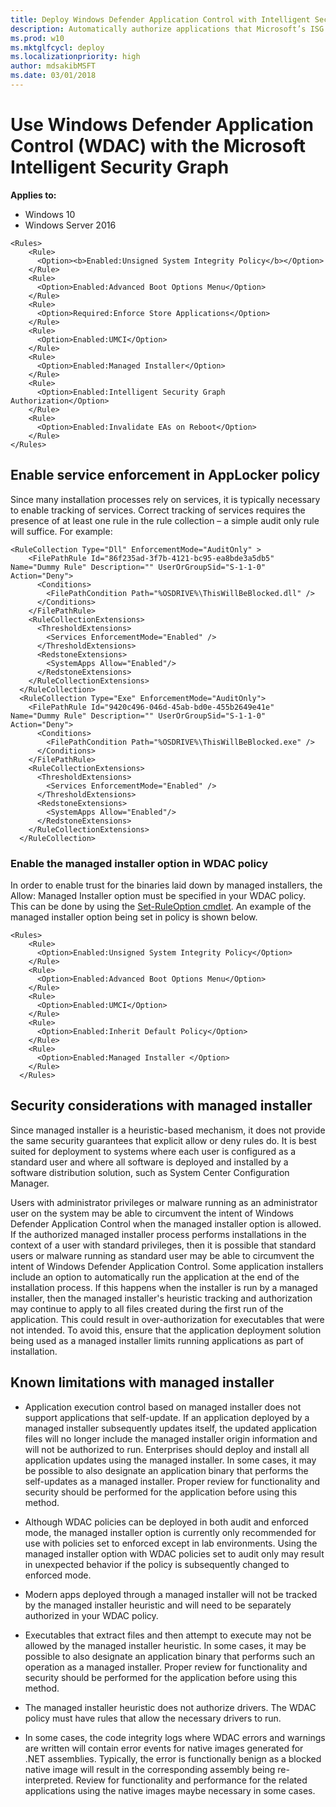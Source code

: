 ```yaml
---
title: Deploy Windows Defender Application Control with Intelligent Security Graph (ISG) (Windows 10)
description: Automatically authorize applications that Microsoft’s ISG recognizes as having known good reputation.
ms.prod: w10
ms.mktglfcycl: deploy
ms.localizationpriority: high
author: mdsakibMSFT
ms.date: 03/01/2018
---
```


# Use Windows Defender Application Control (WDAC) with the Microsoft Intelligent Security Graph 

**Applies to:**

-   Windows 10
-   Windows Server 2016


```code
<Rules> 
    <Rule> 
      <Option><b>Enabled:Unsigned System Integrity Policy</b></Option> 
    </Rule> 
    <Rule> 
      <Option>Enabled:Advanced Boot Options Menu</Option> 
    </Rule> 
    <Rule> 
      <Option>Required:Enforce Store Applications</Option> 
    </Rule> 
    <Rule> 
      <Option>Enabled:UMCI</Option> 
    </Rule> 
    <Rule> 
      <Option>Enabled:Managed Installer</Option> 
    </Rule> 
    <Rule> 
      <Option>Enabled:Intelligent Security Graph Authorization</Option> 
    </Rule> 
    <Rule> 
      <Option>Enabled:Invalidate EAs on Reboot</Option> 
    </Rule> 
</Rules> 
```

## Enable service enforcement in AppLocker policy

Since many installation processes rely on services, it is typically necessary to enable tracking of services. 
Correct tracking of services requires the presence of at least one rule in the rule collection – a simple audit only rule will suffice. 
For example:

```code
<RuleCollection Type="Dll" EnforcementMode="AuditOnly" >
    <FilePathRule Id="86f235ad-3f7b-4121-bc95-ea8bde3a5db5" Name="Dummy Rule" Description="" UserOrGroupSid="S-1-1-0" Action="Deny">
      <Conditions>
        <FilePathCondition Path="%OSDRIVE%\ThisWillBeBlocked.dll" />
      </Conditions>
    </FilePathRule>
    <RuleCollectionExtensions>
      <ThresholdExtensions>
        <Services EnforcementMode="Enabled" />
      </ThresholdExtensions>
      <RedstoneExtensions>
        <SystemApps Allow="Enabled"/>
      </RedstoneExtensions>
    </RuleCollectionExtensions>
  </RuleCollection>
  <RuleCollection Type="Exe" EnforcementMode="AuditOnly">
    <FilePathRule Id="9420c496-046d-45ab-bd0e-455b2649e41e" Name="Dummy Rule" Description="" UserOrGroupSid="S-1-1-0" Action="Deny">
      <Conditions>
        <FilePathCondition Path="%OSDRIVE%\ThisWillBeBlocked.exe" />
      </Conditions>
    </FilePathRule>
    <RuleCollectionExtensions>
      <ThresholdExtensions>
        <Services EnforcementMode="Enabled" />
      </ThresholdExtensions>
      <RedstoneExtensions>
        <SystemApps Allow="Enabled"/>
      </RedstoneExtensions>
    </RuleCollectionExtensions>
  </RuleCollection>
```

### Enable the managed installer option in WDAC policy

In order to enable trust for the binaries laid down by managed installers, the Allow: Managed Installer option must be specified in your WDAC policy.
This can be done by using the [Set-RuleOption cmdlet](https://docs.microsoft.com/powershell/module/configci/set-ruleoption). 
An example of the managed installer option being set in policy is shown below.

```code
<Rules>  
    <Rule>  
      <Option>Enabled:Unsigned System Integrity Policy</Option>  
    </Rule>  
    <Rule>  
      <Option>Enabled:Advanced Boot Options Menu</Option>  
    </Rule>  
    <Rule>  
      <Option>Enabled:UMCI</Option>  
    </Rule>  
    <Rule>  
      <Option>Enabled:Inherit Default Policy</Option>  
    </Rule>
    <Rule>  
      <Option>Enabled:Managed Installer </Option>  
    </Rule>  
  </Rules>  
```

## Security considerations with managed installer

Since managed installer is a heuristic-based mechanism, it does not provide the same security guarantees that explicit allow or deny rules do. 
It is best suited for deployment to systems where each user is configured as a standard user and where all software is deployed and installed by a software distribution solution, such as System Center Configuration Manager. 

Users with administrator privileges or malware running as an administrator user on the system may be able to circumvent the intent of Windows Defender Application Control when the managed installer option is allowed. 
If the authorized managed installer process performs installations in the context of a user with standard privileges, then it is possible that standard users or malware running as standard user may be able to circumvent the intent of Windows Defender Application Control. 
Some application installers include an option to automatically run the application at the end of the installation process. If this happens when the installer is run by a managed installer, then the managed installer's heuristic tracking and authorization may continue to apply to all files created during the first run of the application. This could result in over-authorization for executables that were not intended.
To avoid this, ensure that the application deployment solution being used as a managed installer limits running applications as part of installation.   

## Known limitations with managed installer

- Application execution control based on managed installer does not support applications that self-update. 
If an application deployed by a managed installer subsequently updates itself, the updated application files will no longer include the managed installer origin information and will not be authorized to run. 
Enterprises should deploy and install all application updates using the managed installer. 
In some cases, it may be possible to also designate an application binary that performs the self-updates as a managed installer. 
Proper review for functionality and security should be performed for the application before using this method. 

- Although WDAC policies can be deployed in both audit and enforced mode, the managed installer option is currently only recommended for use with policies set to enforced except in lab environments. 
Using the managed installer option with WDAC policies set to audit only may result in unexpected behavior if the policy is subsequently changed to enforced mode. 

- Modern apps deployed through a managed installer will not be tracked by the managed installer heuristic and will need to be separately authorized in your WDAC policy.

- Executables that extract files and then attempt to execute may not be allowed by the managed installer heuristic. 
In some cases, it may be possible to also designate an application binary that performs such an operation as a managed installer. 
Proper review for functionality and security should be performed for the application before using this method.

- The managed installer heuristic does not authorize drivers. 
The WDAC policy must have rules that allow the necessary drivers to run.  

- In some cases, the code integrity logs where WDAC errors and warnings are written will contain error events for native images generated for .NET assemblies. 
Typically, the error is functionally benign as a blocked native image will result in the corresponding assembly being re-interpreted. 
Review for functionality and performance for the related applications using the native images maybe necessary in some cases. 
